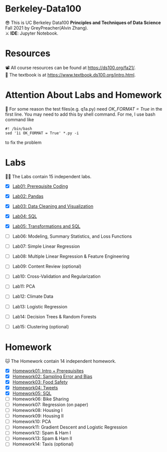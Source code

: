 # Berkeley-Data100
😎 This is UC Berkeley Data100 **Principles and Techniques of Data Science** Fall 2021 by GreyPreacher(Alvin Zhang).  
⚔ **IDE**: Jupyter Notebook.

# Resources
📽 All course resources can be found at https://ds100.org/fa21/.  
📖 The textbook is at https://www.textbook.ds100.org/intro.html.

# Attention About Labs and Homework
🎃 For some reason the test files(e.g. q1a.py) need *OK_FORMAT = True* in the first line. You may need to add this by shell command. For me, I use bash command like  

    #! /bin/bash  
    sed '1i OK_FORMAT = True' *.py -i  

to fix the problem

# Labs
🐱‍👓 The Labs contain 15 independent labs. 

- [x] [Lab01: Prerequisite Coding](https://github.com/GreyPreacher/Berkeley-Data100/tree/main/Lab/lab01)
- [x] [Lab02: Pandas](https://github.com/GreyPreacher/Berkeley-Data100/tree/main/Lab/lab02)
- [x] [Lab03: Data Cleaning and Visualization](https://github.com/GreyPreacher/Berkeley-Data100/tree/main/Lab/lab03)
- [x] [Lab04: SQL](https://github.com/GreyPreacher/Berkeley-Data100/tree/main/Lab/lab04)
- [x] [Lab05: Transformations and SQL](https://github.com/GreyPreacher/Berkeley-Data100/tree/main/Lab/lab05) 
- [ ] Lab06: Modeling, Summary Statistics, and Loss Functions
- [ ] Lab07: Simple Linear Regression
- [ ] Lab08: Multiple Linear Regression & Feature Engineering
- [ ] Lab09: Content Review (optional)
- [ ] Lab10: Cross-Validation and Regularization
- [ ] Lab11: PCA
- [ ] Lab12: Climate Data 
- [ ] Lab13: Logistic Regression
- [ ] Lab14: Decision Trees & Random Forests
- [ ] Lab15: Clustering (optional)


# Homework
🐱 The Homework contain 14 independent homework. 

- [x] [Homework01: Intro + Prerequisites](https://github.com/GreyPreacher/Berkeley-Data100/tree/main/Homework/hw1)
- [x] [Homework02: Sampling Error and Bias](https://github.com/GreyPreacher/Berkeley-Data100/tree/main/Homework/hw2)
- [x] [Homework03: Food Safety](https://github.com/GreyPreacher/Berkeley-Data100/tree/main/Homework/hw3)
- [x] [Homework04: Tweets](https://github.com/GreyPreacher/Berkeley-Data100/tree/main/Homework/hw4)
- [x] [Homework05: SQL](https://github.com/GreyPreacher/Berkeley-Data100/tree/main/Homework/hw5)
- [ ] Homework06: Bike Sharing
- [ ] Homework07: Regression (on paper)
- [ ] Homework08: Housing I 
- [ ] Homework09: Housing II
- [ ] Homework10: PCA
- [ ] Homework11: Gradient Descent and Logistic Regression
- [ ] Homework12: Spam & Ham I 
- [ ] Homework13: Spam & Ham II
- [ ] Homework14: Taxis (optional)
